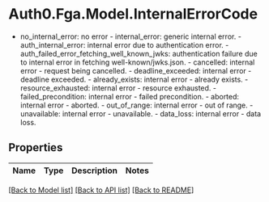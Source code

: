 # Auth0.Fga.Model.InternalErrorCode
- no_internal_error: no error  - internal_error: generic internal error.  - auth_internal_error: internal error due to authentication error.  - auth_failed_error_fetching_well_known_jwks: authentication failure due to internal error in fetching well-known/jwks.json.  - cancelled: internal error - request being cancelled.  - deadline_exceeded: internal error - deadline exceeded.  - already_exists: internal error - already exists.  - resource_exhausted: internal error - resource exhausted.  - failed_precondition: internal error - failed precondition.  - aborted: internal error - aborted.  - out_of_range: internal error - out of range.  - unavailable: internal error - unavailable.  - data_loss: internal error - data loss.

## Properties

Name | Type | Description | Notes
------------ | ------------- | ------------- | -------------

[[Back to Model list]](../README.md#models) [[Back to API list]](../README.md#api-endpoints) [[Back to README]](../README.md)

